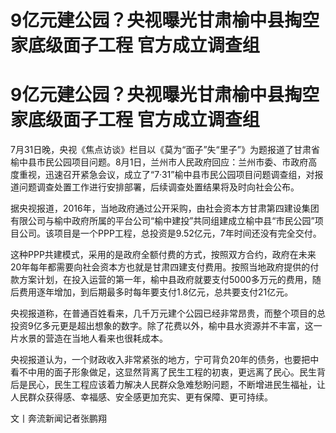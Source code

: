 # 9亿元建公园？央视曝光甘肃榆中县掏空家底级面子工程 官方成立调查组

# 9亿元建公园？央视曝光甘肃榆中县掏空家底级面子工程 官方成立调查组

7月31日晚，央视《焦点访谈》栏目以《莫为“面子”失“里子”》为题报道了甘肃省榆中县市民公园项目问题。8月1日，兰州市人民政府回应：兰州市委、市政府高度重视，迅速召开紧急会议，成立了“7·31”榆中县市民公园项目问题调查组，对报道问题调查处置工作进行安排部署，后续调查处置结果将及时向社会公布。

据央视报道，2016年，当地政府通过公开采购，由社会资本方甘肃第四建设集团有限公司与榆中政府所属的平台公司“榆中建投”共同组建成立榆中县“市民公园”项目公司。该项目是一个PPP工程，总投资是9.52亿元，7年时间还没有完全交付。

这种PPP共建模式，采用的是政府全额付费的方式，按照双方合约，政府在未来20年每年都需要向社会资本方也就是甘肃四建支付费用。按照当地政府提供的付款方案计划，在投入运营的第一年，榆中县政府就要支付5000多万元的费用，随后费用逐年增加，到后期最多时每年要支付1.8亿元，总共要支付21亿元。

央视报道称，在普通百姓看来，几千万元建个公园已经非常昂贵，而整个项目的总投资9亿多元更是超出想象的数字。除了花费以外，榆中县水资源并不丰富，这一片水景的营造在当地人看来也很耗成本。

央视报道认为，一个财政收入非常紧张的地方，宁可背负20年的债务，也要把中看不中用的面子形象做足，这显然背离了民生工程的初衷，更远离了民心。民生背后是民心，民生工程应该着力解决人民群众急难愁盼问题，不断增进民生福祉，让人民群众获得感、幸福感、安全感更加充实、更有保障、更可持续。

文丨奔流新闻记者张鹏翔

